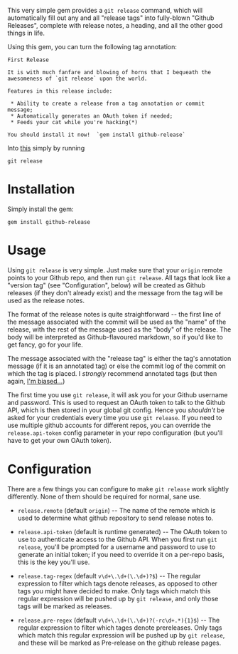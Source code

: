 This very simple gem provides a `git release` command, which will
automatically fill out any and all "release tags" into fully-blown "Github
Releases", complete with release notes, a heading, and all the other good
things in life.

Using this gem, you can turn the following tag annotation:

    First Release

    It is with much fanfare and blowing of horns that I bequeath the
    awesomeness of `git release` upon the world.

    Features in this release include:

     * Ability to create a release from a tag annotation or commit message;
     * Automatically generates an OAuth token if needed;
     * Feeds your cat while you're hacking(*)

    You should install it now!  `gem install github-release`

Into [this](https://github.com/mpalmer/github-release/releases/tag/v0.1.0)
simply by running

    git release


# Installation

Simply install the gem:

    gem install github-release


# Usage

Using `git release` is very simple.  Just make sure that your `origin`
remote points to your Github repo, and then run `git release`.  All tags
that look like a "version tag" (see "Configuration", below) will be created
as Github releases (if they don't already exist) and the message from the
tag will be used as the release notes.

The format of the release notes is quite straightforward -- the first line
of the message associated with the commit will be used as the "name" of the
release, with the rest of the message used as the "body" of the release.
The body will be interpreted as Github-flavoured markdown, so if you'd like
to get fancy, go for your life.

The message associated with the "release tag" is either the tag's annotation
message (if it is an annotated tag) or else the commit log of the commit on
which the tag is placed.  I *strongly* recommend annotated tags (but then
again, [I'm biased...](http://theshed.hezmatt.org/git-version-bump))

The first time you use `git release`, it will ask you for your Github
username and password.  This is used to request an OAuth token to talk to
the Github API, which is then stored in your global git config.  Hence you
*shouldn't* be asked for your credentials every time you use `git release`.
If you need to use multiple github accounts for different repos, you can
override the `release.api-token` config parameter in your repo configuration
(but you'll have to get your own OAuth token).


# Configuration

There are a few things you can configure to make `git release` work slightly
differently.  None of them should be required for normal, sane use.

 * `release.remote` (default `origin`) -- The name of the remote which is
   used to determine what github repository to send release notes to.

 * `release.api-token` (default is runtime generated) -- The OAuth token
   to use to authenticate access to the Github API.  When you first run `git
   release`, you'll be prompted for a username and password to use to
   generate an initial token; if you need to override it on a per-repo
   basis, this is the key you'll use.

 * `release.tag-regex` (default `v\d+\.\d+(\.\d+)?$`) -- The regular
   expression to filter which tags denote releases, as opposed to other tags
   you might have decided to make.  Only tags which match this regular
   expression will be pushed up by `git release`, and only those tags will
   be marked as releases.

 * `release.pre-regex` (default `v\d+\.\d+(\.\d+)?(-rc\d+.*){1}$`) -- The
   regular expression to filter which tages denote prereleases.  Only tags
   which match this regular expression will be pushed up by `git release`,
   and these will be marked as Pre-release on the github release pages.
